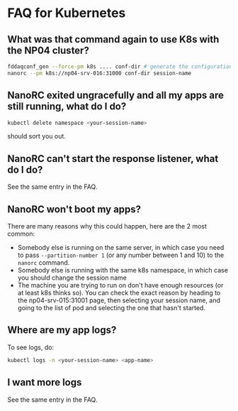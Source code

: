 # FAQ for Kubernetes

## What was that command again to use K8s with the NP04 cluster?
```bash
fddaqconf_gen --force-pm k8s .... conf-dir # generate the configuration in the usual way, with the --force-pm
nanorc --pm k8s://np04-srv-016:31000 conf-dir session-name
```

## NanoRC exited ungracefully and all my apps are still running, what do I do?
```bash
kubectl delete namespace <your-session-name>
```
should sort you out.

## NanoRC can't start the response listener, what do I do?
See the same entry in the FAQ.

## NanoRC won't boot my apps?
There are many reasons why this could happen, here are the 2 most common:
 - Somebody else is running on the same server, in which case you need to pass `--partition-number 1` (or any number between 1 and 10) to the `nanorc` command.
 - Somebody else is running with the same k8s namespace, in which case you should change the session name
 - The machine you are trying to run on don't have enough resources (or at least k8s thinks so). You can check the exact reason by heading to the np04-srv-015:31001 page, then selecting your session name, and going to the list of pod and selecting the one that hasn't started.

## Where are my app logs?
To see logs, do:
 ```bash
 kubectl logs -n <your-session-name> <app-name>
 ```

## I want more logs
See the same entry in the FAQ.
